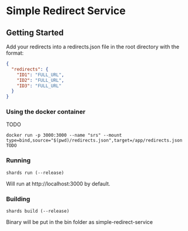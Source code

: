 # Simple Redirect Service

## Getting Started
Add your redirects into a redirects.json file in the root directory with the format:
```json
{
  "redirects": {
    "ID1": "FULL_URL",
    "ID2": "FULL_URL",
    "ID3": "FULL_URL"
  }
}
```

### Using the docker container
TODO
```shell
docker run -p 3000:3000 --name "srs" --mount type=bind,source="$(pwd)/redirects.json",target=/app/redirects.json TODO
```

### Running
```shell
shards run (--release)
```
Will run at http://localhost:3000 by default.

### Building
```shell
shards build (--release)
```

Binary will be put in the bin folder as simple-redirect-service
